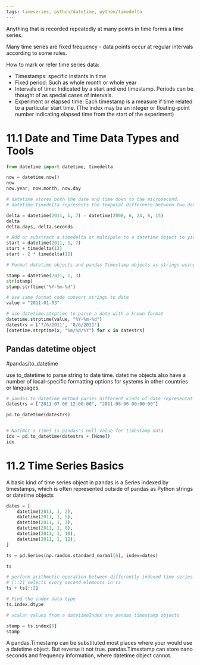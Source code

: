 ```yaml
---
tags: timeseries, python/datetime, python/timedelta
---
```

Anything that is recorded repeatedly at many points in time forms a time series. 

Many time series are fixed frequency - data points occur at regular intervals according to some rules. 

How to mark or refer time series data:

- Timestamps: specific instants in time
- Fixed period: Such as whole month or whole year
- Intervals of time: Indicated by a start and end timestamp. Periods can be thought of as special cases of intervals.
- Experiment or elapsed time: Each timestamp is a measure if time related to a particular start time. (The index may be an integer or floating-point number indicating elapsed time from the start of the experiment)


# 11.1 Date and Time Data Types and Tools

```python
from datetime import datetime, timedelta

now = datetime.now()
now
now.year, now.month, now.day

# datetime stores both the date and time down to the microsecond. 
# datetime.timedelta represents the temporal difference between two datetime objects

delta = datetime(2011, 1, 7) - datetime(2008, 6, 24, 8, 15)
delta
delta.days, delta.seconds

# Add or substract a timedelta or multipole to a datetime object to yield a new shifted object
start = datetime(2011, 1, 7)
start + timedelta(12)
start - 2 * timedelta(12)
```

```python
# Format datetime objects and pandas Timestamp objects as strings using str or strftime method

stamp = datetime(2011, 1, 3)
str(stamp)
stamp.strftime("%Y-%m-%d")

# Use same format code convert strings to date
value = "2011-01-03"

# use datetime.strptime to parse a date with a known format
datetime.strptime(value, "%Y-%m-%d")
datestrs = ['7/6/2011', '8/6/2011']
[datetime.strptime(x, "%m/%d/%Y") for x in datestrs]
```

## Pandas datetime object
#pandas/to_datetime

use to_datetime to parse string to date time.
datetime objects also have a number of local-specific formatting options for systems in other countries or languages. 

```python
# pandas.to_datetime method parses different kinds of date representations, e.g. ISO8601 formats
datestrs = ["2011-07-06 12:00:00", "2011-08-06 00:00:00"]

pd.to_datetime(datestrs)


# NaT(Not a Time) is pandas's null value for timestamp data 
idx = pd.to_datetime(datestrs + [None])
idx
```

# 11.2 Time Series Basics
A basic kind of time series object in pandas is a Series indexed by timestamps, which is often represented outside of pandas as Python strings or datetime objects

```python
dates = [
    datetime(2011, 1, 2),
    datetime(2011, 1, 5),
    datetime(2011, 1, 7),
    datetime(2011, 1, 8),
    datetime(2011, 1, 10),
    datetime(2011, 1, 12),
]

ts = pd.Series(np.random.standard_normal(6), index=dates)

ts

# perform arithmetic operation between differently indexed time series. 
# [::2] selects every second elements in ts
ts + ts[::2]

# Find the index data type
ts.index.dtype

# scalar values from a datetimeIndex are pandas timestamp objects

stamp = ts.index[0]
stamp
```
A pandas.Timestamp can be substituted most places where your would use a datetime object. But reverse it not true.
pandas.Timestamp can store nano seconds and frequency information, where datetime object cannot. 

